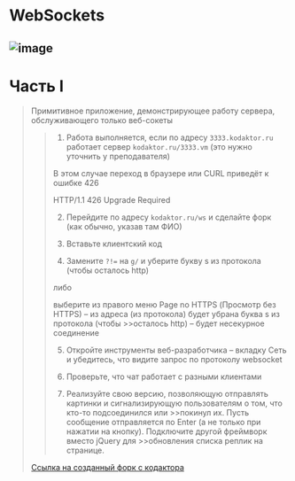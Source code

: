 # WebSockets
![image](https://user-images.githubusercontent.com/44378669/72218225-a37d3d00-3549-11ea-828b-b4f75bf87abe.png)
--------------------
# Часть I


>Примитивное приложение, демонстрирующее работу сервера,
>обслуживающего только веб-сокеты
>
>>1. Работа выполняется, если по адресу `3333.kodaktor.ru`
>>работает сервер `kodaktor.ru/3333.vm`
>>(это нужно уточнить у преподавателя)
>>
>>В этом случае переход в браузере или CURL приведёт к ошибке 426
>>
>>HTTP/1.1 426 Upgrade Required
>>
>>
>>2. Перейдите по адресу `kodaktor.ru/ws` и сделайте форк (как обычно, указав там ФИО)
>>
>>3. Вставьте клиентский код
>>
>>4. Замените `?!=` на `g/` и уберите букву s из протокола (чтобы осталось http)
>>
>>либо 
>>
>>выберите из правого меню Page no HTTPS (Просмотр без HTTPS) – из адреса (из протокола) будет убрана буква s из протокола (чтобы >>осталось http) – будет несекурное соединение
>>
>>5. Откройте инструменты веб-разработчика – вкладку Сеть
>>и убедитесь, что видите запрос по протоколу websocket
>>
>>6. Проверьте, что чат работает с разными клиентами
>>
>>7. Реализуйте свою версию, позволяющую отправлять картинки и сигнализирующую пользователям о том, что кто-то подсоединился или >>покинул их. Пусть сообщение отправляется по Enter (а не только при нажатии на кнопку). Подключите другой фреймворк вместо jQuery для >>обновления списка реплик на странице. 
>>
>[Ссылка на созданный форк с кодактора](http://kodaktor.ru/g/ws_a2723)


